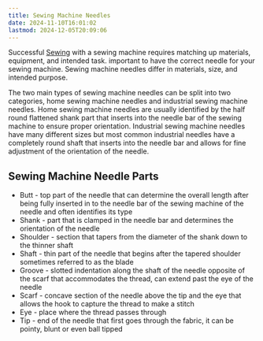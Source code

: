 ```yaml
---
title: Sewing Machine Needles
date: 2024-11-10T16:01:02
lastmod: 2024-12-05T20:09:06
---
```


Successful [Sewing](Sewing.md) with a sewing machine requires matching up materials, equipment, and intended task. important to have the correct needle for your sewing machine. Sewing machine needles differ in materials, size, and intended purpose.

The two main types of sewing machine needles can be split into two categories, home sewing machine needles and industrial sewing machine needles. Home sewing machine needles are usually identified by the half round flattened shank part that inserts into the needle bar of the sewing machine to ensure proper orientation. Industrial sewing machine needles have many different sizes but most common industrial needles have a completely round shaft that inserts into the needle bar and allows for fine adjustment of the orientation of the needle.

## Sewing Machine Needle Parts

- Butt - top part of the needle that can determine the overall length after being fully inserted in to the needle bar of the sewing machine of the needle and often identifies its type
- Shank - part that is clamped in the needle bar and determines the orientation of the needle
- Shoulder - section that tapers from the diameter of the shank down to the thinner shaft
- Shaft - thin part of the needle that begins after the tapered shoulder sometimes referred to as the blade
- Groove - slotted indentation along the shaft of the needle opposite of the scarf that accommodates the thread, can extend past the eye of the needle
- Scarf - concave section of the needle above the tip and the eye that allows the hook to capture the thread to make a stitch
- Eye - place where the thread passes through
- Tip - end of the needle that first goes through the fabric, it can be pointy, blunt or even ball tipped
